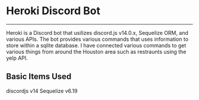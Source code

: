 # Heroki Discord Bot
-------

Heroki is a Discord bot that usilizes discord.js v14.0.x, Sequelize ORM, and various APIs. The bot provides various commands that uses information to store within a sqlite database. I have connected various commands to get various things from around the Houston area such as restraunts using the yelp API.

## Basic Items Used
discordjs v14
Sequelize v6.19
